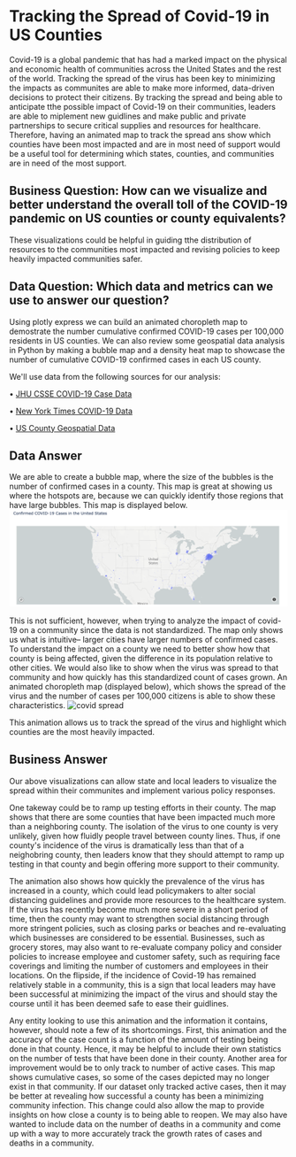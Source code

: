 # Tracking the Spread of Covid-19 in US Counties
Covid-19 is a global pandemic that has had a marked impact on the physical and economic health of communities across the United States and the rest of the world.  Tracking the spread of the virus has been key to minimizing the impacts as communites are able to make more informed, data-driven decisions to protect their citizens.  By tracking the spread and being able to anticipate tthe possible impact of Covid-19 on their communities, leaders are able to miplement new guidlines and make public and private partnerships to secure critical supplies and resources for healthcare.  Therefore, having an animated map to track the spread ans show which counties have been most impacted and are in most need of support would be a useful tool for determining which states, counties, and communities are in need of the most support.

## Business Question: How can we visualize and better understand the overall toll of the COVID-19 pandemic on US counties or county equivalents?
These visualizations could be helpful in guiding tthe distribution of resources to the communities most impacted and revising policies to keep heavily impacted communities safer.

## Data Question: Which data and metrics can we use to answer our question? 
Using plotly express we can build an animated choropleth map to demostrate the number cumulative confirmed COVID-19 cases per 100,000 residents in US counties.  We can also review some geospatial data analysis in Python by making a bubble map and a density heat map to showcase the number of cumulative COVID-19 confirmed cases in each US county.

We'll use data from the following sources for our analysis:

• [JHU CSSE COVID-19 Case Data](https://github.com/CSSEGISandData/COVID-19/tree/master/csse_covid_19_data/csse_covid_19_daily_reports)

• [New York Times COVID-19 Data](https://github.com/nytimes/covid-19-data/blob/master/us-counties.csv)

• [US County Geospatial Data](https://raw.githubusercontent.com/plotly/datasets/master/geojson-counties-fips.json)

## Data Answer
We are able to create a bubble map, where the size of the bubbles is the number of confirmed cases in a county.  This map is great at showing us where the hotspots are, because we can quickly identify those regions that have large bubbles.  This map is displayed below.
![covid bubble](https://github.com/diallo-scott/tracking-us-covid-19-spread/blob/master/Covid-19%20US%20Bubble.png)

This is not sufficient, however, when trying to analyze the impact of covid-19 on a community since the data is not standardized.  The map only shows us what is intuitive– larger cities have larger numbers of confirmed cases.  To understand the impact on a county we need to better show how that county is being affected, given the difference in its population relative to other cities.  We would also like to show when the virus was spread to that community and how quickly has this standardized count of cases grown.  An animated choropleth map (displayed below), which shows the spread of the virus and the number of cases per 100,000 citizens is able to show these characteristics.
![covid spread](https://github.com/diallo-scott/tracking-us-covid-19-spread/blob/master/Covid-19%20Spread.gif)

This animation allows us to track the spread of the virus and highlight which counties are the most heavily impacted.

## Business Answer
Our above visualizations can allow state and local leaders to visualize the spread within their communites and implement various policy responses.  

One takeway could be to ramp up testing efforts in their county.  The map shows that there are some counties that have been impacted much more than a neighboring county.  The isolation of the virus to one county is very unlikely, given how fluidly people travel between county lines.  Thus, if one county's incidence of the virus is dramatically less than that of a neighobring county, then leaders know that they should attempt to ramp up testing in that county and begin offering more support to their community.  

The animation also shows how quickly the prevalence of the virus has increased in a county, which could lead policymakers to alter social distancing guidelines and provide more resources to the healthcare system.  If the virus has recently become much more severe in a short period of time, then the county may want to strengthen social distancing through more stringent policies, such as closing parks or beaches and re-evaluating which businesses are considered to be essential.  Businesses, such as grocery stores, may also want to re-evaluate company policy and consider policies to increase employee and customer safety, such as requiring face coverings and limiting the number of customers and employees in their locations.   On the flipside, if the incidence of Covid-19 has remained relatively stable in a community, this is a sign that local leaders may have been successful at minimizing the impact of the virus and should stay the course until it has been deemed safe to ease their guidlines.

Any entity looking to use this animation and the information it contains, however, should note a few of its shortcomings. First, this animation and the accuracy of the case count is a function of the amount of testing being done in that county.  Hence, it may be helpful to include their own statistics on the number of tests that have been done in their county.  Another area for improvement would be to only track to number of active cases.  This map shows cumulative cases, so some of the cases depicted may no longer exist in that community.  If our dataset only tracked active cases, then it may be better at revealing how successful a county has been a minimizing community infection.  This change could also allow the map to provide insights on how close a county is to being able to reopen.  We may also have wanted to include data on the number of deaths in a community and come up with a way to more accurately track the growth rates of cases and deaths in a community.
